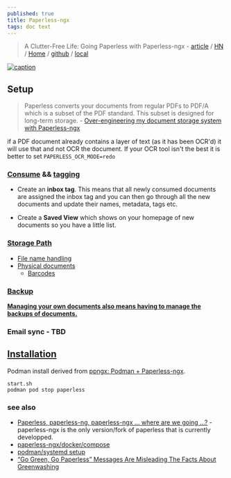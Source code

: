 ```yaml
---
published: true
title: Paperless-ngx
tags: doc text
---
```

> A Clutter-Free Life: Going Paperless with Paperless-ngx - [article](https://nerdyarticles.com/a-clutter-free-life-with-paperless-ngx/) / [HN](https://news.ycombinator.com/item?id=37800951) / [Home](https://docs.paperless-ngx.com/) / [github](https://github.com/paperless-ngx/paperless-ngx) / [local](http://tronaut:8000)


[![caption](https://docs.paperless-ngx.com/assets/screenshots/documents-smallcards.png#only-light)](https://docs.paperless-ngx.com)

## Setup

> Paperless converts your documents from regular PDFs to PDF/A which is a subset of the PDF standard. This subset is designed for long-term storage. - [Over-engineering my document storage system with Paperless-ngx](https://skerritt.blog/how-i-store-physical-documents/)

if a PDF document already contains a layer of text (as it has been OCR'd) it will use that and not OCR the document. If your OCR tool isn't the best it is better to set `PAPERLESS_OCR_MODE=redo`

### [Consume](https://docs.paperless-ngx.com/usage/#usage-recommended-workflow) && [tagging](https://skerritt.blog/how-i-store-physical-documents/#tagging)

- Create an **inbox tag**. This means that all newly consumed documents are assigned the inbox tag and you can then go through all the new documents and update their names, metadata, tags etc.

- Create a **Saved View** which shows on your homepage of new documents so you have a little list.

### [Storage Path](https://docs.paperless-ngx.com/advanced_usage/#storage-paths)

- [File name handling](https://docs.paperless-ngx.com/advanced_usage/#file-name-handling)
- [Physical documents](https://skerritt.blog/how-i-store-physical-documents/#physical-documents)
	- [Barcodes](https://docs.paperless-ngx.com/advanced_usage/#barcodes)

### [Backup](https://docs.paperless-ngx.com/administration/#backup)

[**Managing your own documents also means having to manage the backups of documents.**]((https://skerritt.blog/how-i-store-physical-documents/#backups)
)


### Email sync - TBD 

## [Installation](https://github.com/yduf/ppngx#ppngx-podman--paperless-ngx)

Podman install derived from  [ppngx: Podman + Paperless-ngx](https://github.com/jdoss/ppngx).

`start.sh`  
`podman pod stop paperless` 

### see also
- [Paperless, paperless-ng, paperless-ngx ... where are we going ...?](https://www.reddit.com/r/selfhosted/comments/100gm61/paperless_paperlessng_paperlessngx_where_are_we/) - paperless-ngx is the only version/fork of paperless that is currently developped.
- [paperless-ngx/docker/compose](https://github.com/paperless-ngx/paperless-ngx/blob/main/docker/compose/docker-compose.sqlite.yml)
- [podman/systemd setup](https://www.reddit.com/r/selfhosted/comments/16z8c9y/comment/k3esxcv/?utm_source=share&utm_medium=web2x&context=3)
- [“Go Green, Go Paperless”
Messages Are Misleading
The Facts About Greenwashing](https://twosidesna.org/wp-content/uploads/sites/16/2021/08/2021-TSNA-Greenwash-Fact-Sheet-FINAL2.pdf)